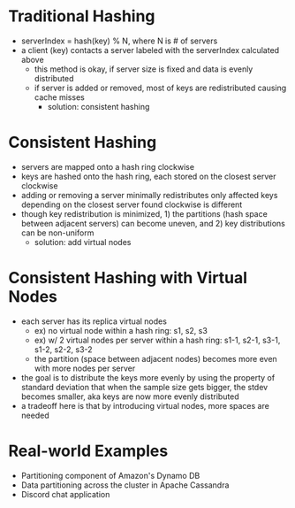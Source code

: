 # Traditional Hashing
- serverIndex = hash(key) % N, where N is # of servers
- a client (key) contacts a server labeled with the serverIndex calculated above
  - this method is okay, if server size is fixed and data is evenly distributed
  - if server is added or removed, most of keys are redistributed causing cache misses
    - solution: consistent hashing

# Consistent Hashing
- servers are mapped onto a hash ring clockwise
- keys are hashed onto the hash ring, each stored on the closest server clockwise
- adding or removing a server minimally redistributes only affected keys depending on the closest server found clockwise is different
- though key redistribution is minimized, 1) the partitions (hash space between adjacent servers) can become uneven, and 2) key distributions can be non-uniform
  - solution: add virtual nodes

# Consistent Hashing with Virtual Nodes
- each server has its replica virtual nodes
  - ex) no virtual node within a hash ring: s1, s2, s3
  - ex) w/ 2 virtual nodes per server within a hash ring: s1-1, s2-1, s3-1, s1-2, s2-2, s3-2
  - the partition (space between adjacent nodes) becomes more even with more nodes per server
- the goal is to distribute the keys more evenly by using the property of standard deviation that when the sample size gets bigger, the stdev becomes smaller, aka keys are now more evenly distributed
- a tradeoff here is that by introducing virtual nodes, more spaces are needed

# Real-world Examples
- Partitioning component of Amazon's Dynamo DB
- Data partitioning across the cluster in Apache Cassandra
- Discord chat application
